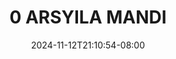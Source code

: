 --- 
title: "0 ARSYILA  MANDI"
description: "download   0 ARSYILA  MANDI   durasi panjang baru"
date: 2024-11-12T21:10:54-08:00
file_code: "thec4vd135t7"
draft: false
cover: "yff5imgv11358wig.jpg"
tags: ["ARSYILA", "MANDI", "bokep-indo", "bokep-viral", "bokep-ig"]
length: 1595
fld_id: "1483160"
foldername: "arsyila"
categories: ["arsyila"]
views: 0
---
